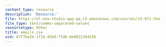 ```yaml
---
content_type: resource
description: 'Resource:'
file: https://ol-ocw-studio-app-qa.s3.amazonaws.com/courses/15-071-the-analytics-edge-spring-2017/67f7be241f1b459d7fdb8e9031384338_emails.csv
file_type: text/comma-separated-values
resourcetype: Other
title: emails.csv
uid: 67f7be24-1f1b-459d-7fdb-8e9031384338
---
```

